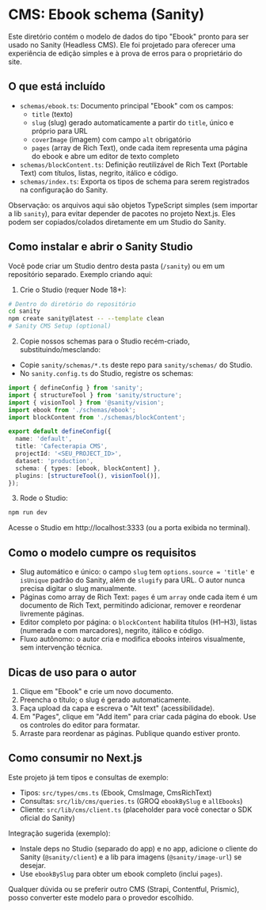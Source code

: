 # CMS: Ebook schema (Sanity)

Este diretório contém o modelo de dados do tipo "Ebook" pronto para ser usado no Sanity (Headless CMS). Ele foi projetado para oferecer uma experiência de edição simples e à prova de erros para o proprietário do site.

## O que está incluído
- `schemas/ebook.ts`: Documento principal "Ebook" com os campos:
  - `title` (texto)
  - `slug` (slug) gerado automaticamente a partir do `title`, único e próprio para URL
  - `coverImage` (imagem) com campo `alt` obrigatório
  - `pages` (array de Rich Text), onde cada item representa uma página do ebook e abre um editor de texto completo
- `schemas/blockContent.ts`: Definição reutilizável de Rich Text (Portable Text) com títulos, listas, negrito, itálico e código.
- `schemas/index.ts`: Exporta os tipos de schema para serem registrados na configuração do Sanity.

Observação: os arquivos aqui são objetos TypeScript simples (sem importar a lib `sanity`), para evitar depender de pacotes no projeto Next.js. Eles podem ser copiados/colados diretamente em um Studio do Sanity.

## Como instalar e abrir o Sanity Studio
Você pode criar um Studio dentro desta pasta (`/sanity`) ou em um repositório separado. Exemplo criando aqui:

1) Crie o Studio (requer Node 18+):

```sh
# Dentro do diretório do repositório
cd sanity
npm create sanity@latest -- --template clean
# Sanity CMS Setup (optional)
```

2) Copie nossos schemas para o Studio recém-criado, substituindo/mesclando:
- Copie `sanity/schemas/*.ts` deste repo para `sanity/schemas/` do Studio.
- No `sanity.config.ts` do Studio, registre os schemas:

```ts
import { defineConfig } from 'sanity';
import { structureTool } from 'sanity/structure';
import { visionTool } from '@sanity/vision';
import ebook from './schemas/ebook';
import blockContent from './schemas/blockContent';

export default defineConfig({
  name: 'default',
  title: 'Cafecterapia CMS',
  projectId: '<SEU_PROJECT_ID>',
  dataset: 'production',
  schema: { types: [ebook, blockContent] },
  plugins: [structureTool(), visionTool()],
});
```

3) Rode o Studio:

```sh
npm run dev
```

Acesse o Studio em http://localhost:3333 (ou a porta exibida no terminal).

## Como o modelo cumpre os requisitos
- Slug automático e único: o campo `slug` tem `options.source = 'title'` e `isUnique` padrão do Sanity, além de `slugify` para URL. O autor nunca precisa digitar o slug manualmente.
- Páginas como array de Rich Text: `pages` é um `array` onde cada item é um documento de Rich Text, permitindo adicionar, remover e reordenar livremente páginas.
- Editor completo por página: o `blockContent` habilita títulos (H1–H3), listas (numerada e com marcadores), negrito, itálico e código.
- Fluxo autônomo: o autor cria e modifica ebooks inteiros visualmente, sem intervenção técnica.

## Dicas de uso para o autor
1) Clique em "Ebook" e crie um novo documento.
2) Preencha o título; o slug é gerado automaticamente.
3) Faça upload da capa e escreva o "Alt text" (acessibilidade).
4) Em "Pages", clique em "Add item" para criar cada página do ebook. Use os controles do editor para formatar.
5) Arraste para reordenar as páginas. Publique quando estiver pronto.

## Como consumir no Next.js
Este projeto já tem tipos e consultas de exemplo:
- Tipos: `src/types/cms.ts` (Ebook, CmsImage, CmsRichText)
- Consultas: `src/lib/cms/queries.ts` (GROQ `ebookBySlug` e `allEbooks`)
- Cliente: `src/lib/cms/client.ts` (placeholder para você conectar o SDK oficial do Sanity)

Integração sugerida (exemplo):
- Instale deps no Studio (separado do app) e no app, adicione o cliente do Sanity (`@sanity/client`) e a lib para imagens (`@sanity/image-url`) se desejar.
- Use `ebookBySlug` para obter um ebook completo (inclui `pages`).

Qualquer dúvida ou se preferir outro CMS (Strapi, Contentful, Prismic), posso converter este modelo para o provedor escolhido.
